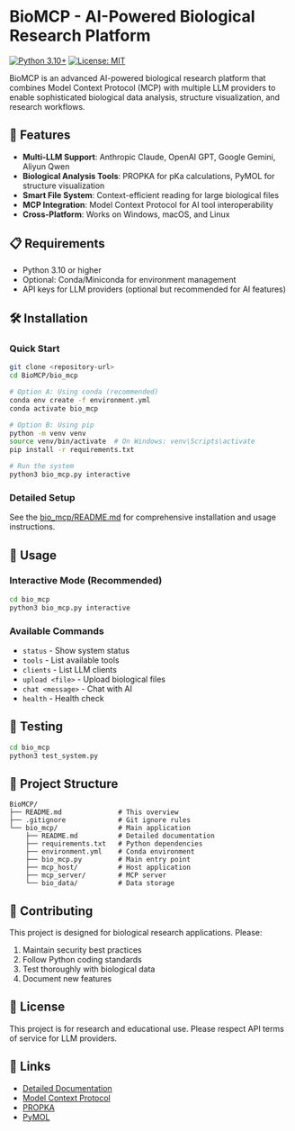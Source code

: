 # BioMCP - AI-Powered Biological Research Platform

[![Python 3.10+](https://img.shields.io/badge/python-3.10+-blue.svg)](https://www.python.org/downloads/)
[![License: MIT](https://img.shields.io/badge/License-MIT-yellow.svg)](https://opensource.org/licenses/MIT)

BioMCP is an advanced AI-powered biological research platform that combines Model Context Protocol (MCP) with multiple LLM providers to enable sophisticated biological data analysis, structure visualization, and research workflows.

## 🚀 Features

- **Multi-LLM Support**: Anthropic Claude, OpenAI GPT, Google Gemini, Aliyun Qwen
- **Biological Analysis Tools**: PROPKA for pKa calculations, PyMOL for structure visualization
- **Smart File System**: Context-efficient reading for large biological files
- **MCP Integration**: Model Context Protocol for AI tool interoperability
- **Cross-Platform**: Works on Windows, macOS, and Linux

## 📋 Requirements

- Python 3.10 or higher
- Optional: Conda/Miniconda for environment management
- API keys for LLM providers (optional but recommended for AI features)

## 🛠️ Installation

### Quick Start

```bash
git clone <repository-url>
cd BioMCP/bio_mcp

# Option A: Using conda (recommended)
conda env create -f environment.yml
conda activate bio_mcp

# Option B: Using pip
python -m venv venv
source venv/bin/activate  # On Windows: venv\Scripts\activate
pip install -r requirements.txt

# Run the system
python3 bio_mcp.py interactive
```

### Detailed Setup

See the [bio_mcp/README.md](bio_mcp/README.md) for comprehensive installation and usage instructions.

## 🎯 Usage

### Interactive Mode (Recommended)
```bash
cd bio_mcp
python3 bio_mcp.py interactive
```

### Available Commands
- `status` - Show system status
- `tools` - List available tools
- `clients` - List LLM clients
- `upload <file>` - Upload biological files
- `chat <message>` - Chat with AI
- `health` - Health check

## 🧪 Testing

```bash
cd bio_mcp
python3 test_system.py
```

## 📁 Project Structure

```
BioMCP/
├── README.md              # This overview
├── .gitignore             # Git ignore rules
└── bio_mcp/               # Main application
    ├── README.md          # Detailed documentation
    ├── requirements.txt   # Python dependencies
    ├── environment.yml    # Conda environment
    ├── bio_mcp.py         # Main entry point
    ├── mcp_host/          # Host application
    ├── mcp_server/        # MCP server
    └── bio_data/          # Data storage
```

## 🤝 Contributing

This project is designed for biological research applications. Please:
1. Maintain security best practices
2. Follow Python coding standards
3. Test thoroughly with biological data
4. Document new features

## 📄 License

This project is for research and educational use. Please respect API terms of service for LLM providers.

## 🔗 Links

- [Detailed Documentation](bio_mcp/README.md)
- [Model Context Protocol](https://modelcontextprotocol.io/)
- [PROPKA](https://github.com/jensengroup/propka)
- [PyMOL](https://pymol.org/)